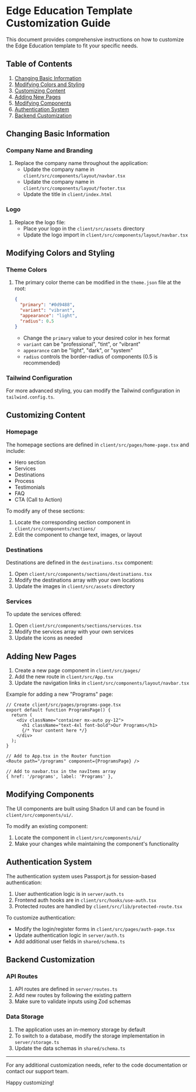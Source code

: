 # Edge Education Template Customization Guide

This document provides comprehensive instructions on how to customize the Edge Education template to fit your specific needs.

## Table of Contents
1. [Changing Basic Information](#changing-basic-information)
2. [Modifying Colors and Styling](#modifying-colors-and-styling)
3. [Customizing Content](#customizing-content)
4. [Adding New Pages](#adding-new-pages)
5. [Modifying Components](#modifying-components)
6. [Authentication System](#authentication-system)
7. [Backend Customization](#backend-customization)

## Changing Basic Information

### Company Name and Branding
1. Replace the company name throughout the application:
   - Update the company name in `client/src/components/layout/navbar.tsx`
   - Update the company name in `client/src/components/layout/footer.tsx`
   - Update the title in `client/index.html`

### Logo
1. Replace the logo file:
   - Place your logo in the `client/src/assets` directory
   - Update the logo import in `client/src/components/layout/navbar.tsx`

## Modifying Colors and Styling

### Theme Colors
1. The primary color theme can be modified in the `theme.json` file at the root:
   ```json
   {
     "primary": "#0d9488",
     "variant": "vibrant",
     "appearance": "light",
     "radius": 0.5
   }
   ```
   - Change the `primary` value to your desired color in hex format
   - `variant` can be "professional", "tint", or "vibrant"
   - `appearance` can be "light", "dark", or "system"
   - `radius` controls the border-radius of components (0.5 is recommended)

### Tailwind Configuration
For more advanced styling, you can modify the Tailwind configuration in `tailwind.config.ts`.

## Customizing Content

### Homepage
The homepage sections are defined in `client/src/pages/home-page.tsx` and include:
- Hero section
- Services
- Destinations
- Process
- Testimonials
- FAQ
- CTA (Call to Action)

To modify any of these sections:
1. Locate the corresponding section component in `client/src/components/sections/`
2. Edit the component to change text, images, or layout

### Destinations
Destinations are defined in the `destinations.tsx` component:
1. Open `client/src/components/sections/destinations.tsx`
2. Modify the destinations array with your own locations
3. Update the images in `client/src/assets` directory

### Services
To update the services offered:
1. Open `client/src/components/sections/services.tsx`
2. Modify the services array with your own services
3. Update the icons as needed

## Adding New Pages

1. Create a new page component in `client/src/pages/`
2. Add the new route in `client/src/App.tsx`
3. Update the navigation links in `client/src/components/layout/navbar.tsx`

Example for adding a new "Programs" page:
```tsx
// Create client/src/pages/programs-page.tsx
export default function ProgramsPage() {
  return (
    <div className="container mx-auto py-12">
      <h1 className="text-4xl font-bold">Our Programs</h1>
      {/* Your content here */}
    </div>
  );
}

// Add to App.tsx in the Router function
<Route path="/programs" component={ProgramsPage} />

// Add to navbar.tsx in the navItems array
{ href: '/programs', label: 'Programs' },
```

## Modifying Components

The UI components are built using Shadcn UI and can be found in `client/src/components/ui/`.

To modify an existing component:
1. Locate the component in `client/src/components/ui/`
2. Make your changes while maintaining the component's functionality

## Authentication System

The authentication system uses Passport.js for session-based authentication:

1. User authentication logic is in `server/auth.ts`
2. Frontend auth hooks are in `client/src/hooks/use-auth.tsx`
3. Protected routes are handled by `client/src/lib/protected-route.tsx`

To customize authentication:
- Modify the login/register forms in `client/src/pages/auth-page.tsx`
- Update authentication logic in `server/auth.ts`
- Add additional user fields in `shared/schema.ts`

## Backend Customization

### API Routes
1. API routes are defined in `server/routes.ts`
2. Add new routes by following the existing pattern
3. Make sure to validate inputs using Zod schemas

### Data Storage
1. The application uses an in-memory storage by default
2. To switch to a database, modify the storage implementation in `server/storage.ts`
3. Update the data schemas in `shared/schema.ts`

---

For any additional customization needs, refer to the code documentation or contact our support team.

Happy customizing!